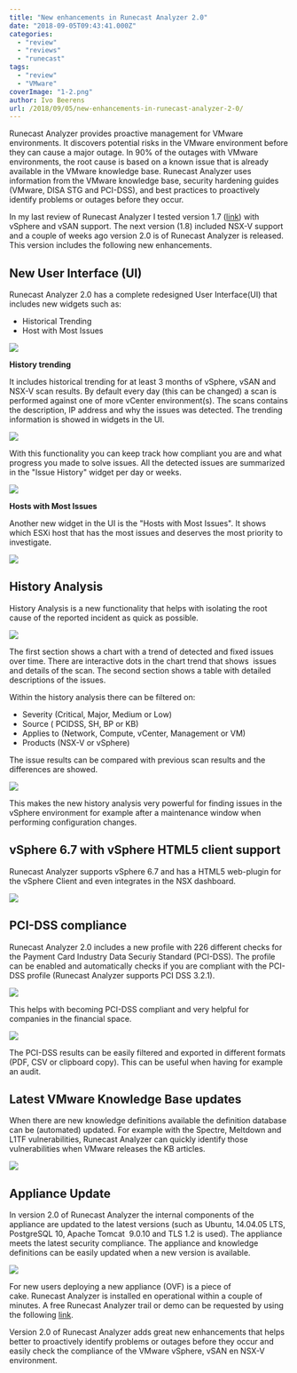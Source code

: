 ```yaml
---
title: "New enhancements in Runecast Analyzer 2.0"
date: "2018-09-05T09:43:41.000Z"
categories: 
  - "review"
  - "reviews"
  - "runecast"
tags: 
  - "review"
  - "VMware"
coverImage: "1-2.png"
author: Ivo Beerens
url: /2018/09/05/new-enhancements-in-runecast-analyzer-2-0/
---
```


Runecast Analyzer provides proactive management for VMware environments. It discovers potential risks in the VMware environment before they can cause a major outage. In 90% of the outages with VMware environments, the root cause is based on a known issue that is already available in the VMware knowledge base. Runecast Analyzer uses information from the VMware knowledge base, security hardening guides (VMware, DISA STG and PCI-DSS), and best practices to proactively identify problems or outages before they occur.

In my last review of Runecast Analyzer I tested version 1.7 ([link](https://www.ivobeerens.nl/2018/02/27/proactively-manage-vSphere-environment-runecast-analyzer/)) with vSphere and vSAN support. The next version (1.8) included NSX-V support and a couple of weeks ago version 2.0 is of Runecast Analyzer is released. This version includes the following new enhancements.

## **New User Interface (UI)**

Runecast Analyzer 2.0 has a complete redesigned User Interface(UI) that includes new widgets such as:

- Historical Trending
- Host with Most Issues

[![](images/1-1-300x151.png)](images/1-1.png)

**History trending**

It includes historical trending for at least 3 months of vSphere, vSAN and NSX-V scan results. By default every day (this can be changed) a scan is performed against one of more vCenter environment(s). The scans contains the description, IP address and why the issues was detected. The trending information is showed in widgets in the UI.

[![](images/trending-300x56.png)](images/trending.png)

With this functionality you can keep track how compliant you are and what progress you made to solve issues. All the detected issues are summarized in the "Issue History" widget per day or weeks.

[![](images/issue-history-300x43.png)](images/issue-history.png)

**Hosts with Most Issues**

Another new widget in the UI is the "Hosts with Most Issues". It shows which ESXi host that has the most issues and deserves the most priority to investigate.

[![](images/hostwithmostissues-300x42.png)](images/hostwithmostissues.png)

## History Analysis

History Analysis is a new functionality that helps with isolating the root cause of the reported incident as quick as possible.

[![](images/issues-300x156.png)](images/issues.png)

The first section shows a chart with a trend of detected and fixed issues over time. There are interactive dots in the chart trend that shows  issues and details of the scan. The second section shows a table with detailed descriptions of the issues.

Within the history analysis there can be filtered on:

- Severity (Critical, Major, Medium or Low)
- Source ( PCIDSS, SH, BP or KB)
- Applies to (Network, Compute, vCenter, Management or VM)
- Products (NSX-V or vSphere)

The issue results can be compared with previous scan results and the differences are showed.

[![](images/compare-207x300.png)](images/compare.png)

This makes the new history analysis very powerful for finding issues in the vSphere environment for example after a maintenance window when performing configuration changes.

## **vSphere 6.7 with vSphere HTML5 client support**

Runecast Analyzer supports vSphere 6.7 and has a HTML5 web-plugin for the vSphere Client and even integrates in the NSX dashboard.

[![](images/vSphere-client-1-300x147.png)](images/vSphere-client-1.png)

## **PCI-DSS compliance** 

Runecast Analyzer 2.0 includes a new profile with 226 different checks for the Payment Card Industry Data Securiy Standard (PCI-DSS). The profile can be enabled and automatically checks if you are compliant with the PCI-DSS profile (Runecast Analyzer supports PCI DSS 3.2.1).

[![](images/Security-300x152.png)](images/Security.png)

This helps with becoming PCI-DSS compliant and very helpful for companies in the financial space.

[![](images/pci-dss-300x148.png)](images/pci-dss.png)

The PCI-DSS results can be easily filtered and exported in different formats (PDF, CSV or clipboard copy). This can be useful when having for example an audit.

## **Latest VMware Knowledge Base updates**

When there are new knowledge definitions available the definition database can be (automated) updated. For example with the Spectre, Meltdown and L1TF vulnerabilities, Runecast Analyzer can quickly identify those vulnerabilities when VMware releases the KB articles.

[![](images/L1-Terminak-Fault-300x151.png)](images/L1-Terminak-Fault.png)

## **Appliance Update**

In version 2.0 of Runecast Analyzer the internal components of the appliance are updated to the latest versions (such as Ubuntu, 14.04.05 LTS, PostgreSQL 10, Apache Tomcat  9.0.10 and TLS 1.2 is used). The appliance meets the latest security compliance. The appliance and knowledge definitions can be easily updated when a new version is available.

[![](images/update-300x151.png)](images/update.png)

For new users deploying a new appliance (OVF) is a piece of cake. Runecast Analyzer is installed en operational within a couple of minutes. A free Runecast Analyzer trail or demo can be requested by using the following [link](https://www.runecast.com/).

Version 2.0 of Runecast Analyzer adds great new enhancements that helps better to proactively identify problems or outages before they occur and easily check the compliance of the VMware vSphere, vSAN en NSX-V environment.